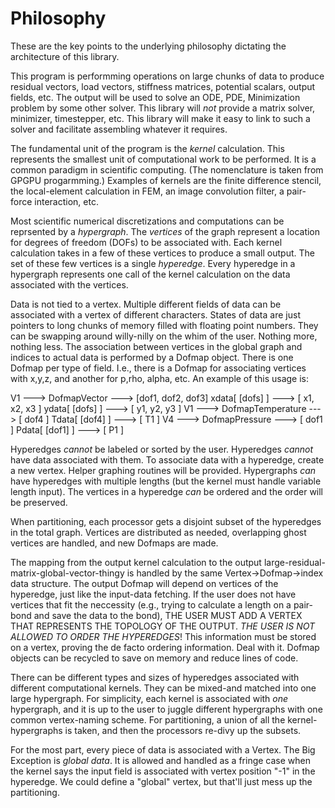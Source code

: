 Philosophy
==========

These are the key points to the underlying philosophy dictating the architecture of this library.

This program is performming operations on large chunks of data to produce residual vectors, load vectors, stiffness matrices, potential scalars, output fields, etc. The output will be used to solve an ODE, PDE, Minimization problem by some other solver. This library will _not_ provide a matrix solver, minimizer, timestepper, etc. This library will make it easy to link to such a solver and facilitate assembling whatever it requires.

The fundamental unit of the program is the _kernel_ calculation. This represents the smallest unit of computational work to be performed. It is a common paradigm in scientific computing. (The nomenclature is taken from GPGPU progarmming.) Examples of kernels are the finite difference stencil, the local-element calculation in FEM, an image convolution filter, a pair-force interaction, etc.

Most scientific numerical discretizations and computations can be reprsented by a _hypergraph_. The _vertices_ of the graph represent a location for degrees of freedom (DOFs) to be associated with. Each kernel calculation takes in a few of these vertices to produce a small output. The set of these few vertices is a single _hyperedge_. Every hyperedge in a hypergraph represents one call of the kernel calculation on the data associated with the vertices.

Data is not tied to a vertex. Multiple different fields of data can be associated with a vertex of different characters. States of data are just pointers to long chunks of memory filled with floating point numbers. They can be swapping around willy-nilly on the whim of the user. Nothing more, nothing less. The association between vertices in the global graph and indices to actual data is performed by a Dofmap object. There is one Dofmap per type of field. I.e., there is a Dofmap for associating vertices with x,y,z, and another for p,rho, alpha, etc. An example of this usage is:

V1 ---> DofmapVector ---> [dof1, dof2, dof3]
xdata[ [dofs] ] ---> [ x1, x2, x3 ]
ydata[ [dofs] ] ---> [ y1, y2, y3 ]
V1 ---> DofmapTemperature ---> [ dof4 ]
Tdata[ [dof4] ] ---> [ T1 ]
V4 ---> DofmapPressure ---> [ dof1 ]
Pdata[ [dof1] ] ---> [ P1 ]

Hyperedges _cannot_ be labeled or sorted by the user. Hyperedges _cannot_ have data associated with them. To associate data with a hyperedge, create a new vertex. Helper graphing routines will be provided. Hypergraphs _can_ have hyperedges with multiple lengths (but the kernel must handle variable length input). The vertices in a hyperedge _can_ be ordered and the order will be preserved.

When partitioning, each processor gets a disjoint subset of the hyperedges in the total graph. Vertices are distributed as needed, overlapping ghost vertices are handled, and new Dofmaps are made.

The mapping from the output kernel calculation to the output large-residual-matrix-global-vector-thingy is handled by the same Vertex->Dofmap->index data structure. The output Dofmap will depend on vertices of the hyperedge, just like the input-data fetching. If the user does not have vertices that fit the neccessity (e.g., trying to calculate a length on a pair-bond and save the data to the bond), THE USER MUST ADD A VERTEX THAT REPRESENTS THE TOPOLOGY OF THE OUTPUT. _THE USER IS NOT ALLOWED TO ORDER THE HYPEREDGES_! This information must be stored on a vertex, proving the de facto ordering information. Deal with it.
Dofmap objects can be recycled to save on memory and reduce lines of code.

There can be different types and sizes of hyperedges associated with different computational kernels. They can be mixed-and matched into one large hypergraph. For simplicity, each kernel is associated with _one_ hypergraph, and it is up to the user to juggle different hypergraphs with one common vertex-naming scheme. For partitioning, a union of all the kernel-hypergraphs is taken, and then the processors re-divy up the subsets. 

For the most part, every piece of data is associated with a Vertex. The Big Exception is _global data_. It is allowed and handled as a fringe case when the kernel says the input field is associated with vertex position "-1" in the hyperedge. We could define a "global" vertex, but that'll just mess up the partitioning.
